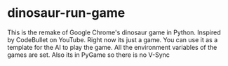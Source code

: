 # dinosaur-run-game
This is the remake of Google Chrome's dinosaur game in Python. Inspired by CodeBullet on YouTube. Right now its just a game. You can use it as a template for the AI to play the game. All the environment variables of the games are set. Also its in PyGame so there is no V-Sync
